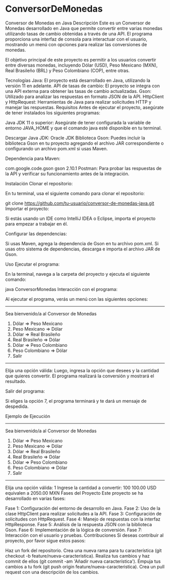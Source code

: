 # ConversorDeMonedas
Conversor de Monedas en Java
Descripción
Este es un Conversor de Monedas desarrollado en Java que permite convertir entre varias monedas utilizando tasas de cambio obtenidas a través de una API. El programa proporciona una interfaz de consola para interactuar con el usuario, mostrando un menú con opciones para realizar las conversiones de monedas.

El objetivo principal de este proyecto es permitir a los usuarios convertir entre diversas monedas, incluyendo Dólar (USD), Peso Mexicano (MXN), Real Brasileño (BRL) y Peso Colombiano (COP), entre otras.

Tecnologías
Java: El proyecto está desarrollado en Java, utilizando la versión 11 en adelante.
API de tasas de cambio: El proyecto se integra con una API externa para obtener las tasas de cambio actualizadas.
Gson: Utilizado para analizar las respuestas en formato JSON de la API.
HttpClient y HttpRequest: Herramientas de Java para realizar solicitudes HTTP y manejar las respuestas.
Requisitos
Antes de ejecutar el proyecto, asegúrate de tener instalados los siguientes programas:

Java JDK 11 o superior: Asegúrate de tener configurada la variable de entorno JAVA_HOME y que el comando java esté disponible en tu terminal.

Descargar Java JDK: Oracle JDK
Biblioteca Gson: Puedes incluir la biblioteca Gson en tu proyecto agregando el archivo JAR correspondiente o configurando un archivo pom.xml si usas Maven.

Dependencia para Maven:

<dependency>
    <groupId>com.google.code.gson</groupId>
    <artifactId>gson</artifactId>
    <version>2.10.1</version>
</dependency>
Postman: Para probar las respuestas de la API y verificar su funcionamiento antes de la integración.

Instalación
Clonar el repositorio:

En tu terminal, usa el siguiente comando para clonar el repositorio:

git clone https://github.com/tu-usuario/conversor-de-monedas-java.git
Importar el proyecto:

Si estás usando un IDE como IntelliJ IDEA o Eclipse, importa el proyecto para empezar a trabajar en él.

Configurar las dependencias:

Si usas Maven, agrega la dependencia de Gson en tu archivo pom.xml. Si usas otro sistema de dependencias, descarga e importa el archivo JAR de Gson.

Uso
Ejecutar el programa:

En la terminal, navega a la carpeta del proyecto y ejecuta el siguiente comando:

java ConversorMonedas
Interacción con el programa:

Al ejecutar el programa, verás un menú con las siguientes opciones:


***************************************************************************
Sea bienvenido/a al Conversor de Monedas
1) Dólar => Peso Mexicano
2) Peso Mexicano => Dólar
3) Dólar => Real Brasileño
4) Real Brasileño => Dólar
5) Dólar => Peso Colombiano
6) Peso Colombiano => Dólar
7) Salir
***************************************************************************
Elija una opción válida:
Luego, ingresa la opción que desees y la cantidad que quieres convertir. El programa realizará la conversión y mostrará el resultado.

Salir del programa:

Si eliges la opción 7, el programa terminará y te dará un mensaje de despedida.

Ejemplo de Ejecución

***************************************************************************
Sea bienvenido/a al Conversor de Monedas
1) Dólar => Peso Mexicano
2) Peso Mexicano => Dólar
3) Dólar => Real Brasileño
4) Real Brasileño => Dólar
5) Dólar => Peso Colombiano
6) Peso Colombiano => Dólar
7) Salir
***************************************************************************
Elija una opción válida: 1
Ingrese la cantidad a convertir: 100
100.00 USD equivalen a 2050.00 MXN
Fases del Proyecto
Este proyecto se ha desarrollado en varias fases:

Fase 1: Configuración del entorno de desarrollo en Java.
Fase 2: Uso de la clase HttpClient para realizar solicitudes a la API.
Fase 3: Configuración de solicitudes con HttpRequest.
Fase 4: Manejo de respuestas con la interfaz HttpResponse.
Fase 5: Análisis de la respuesta JSON con la biblioteca Gson.
Fase 6: Implementación de la lógica de conversión.
Fase 7: Interacción con el usuario y pruebas.
Contribuciones
Si deseas contribuir al proyecto, por favor sigue estos pasos:

Haz un fork del repositorio.
Crea una nueva rama para tu característica (git checkout -b feature/nueva-caracteristica).
Realiza tus cambios y haz commit de ellos (git commit -am 'Añadir nueva característica').
Empuja tus cambios a tu fork (git push origin feature/nueva-caracteristica).
Crea un pull request con una descripción de los cambios.
